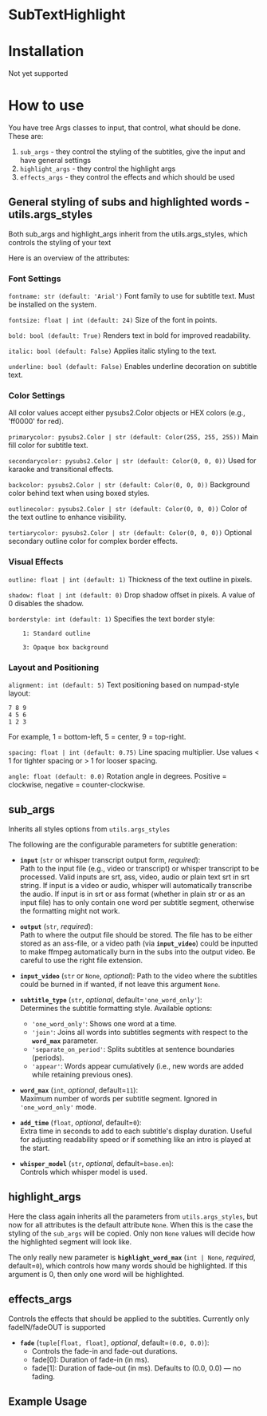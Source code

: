 # SubTextHighlight



# Installation

Not yet supported

# How to use

You have tree Args classes to input, that control, what should be done. These are:

1. `sub_args` - they control the styling of the subtitles, give the input and have general settings
2. `highlight_args` - they control the highlight args
3. `effects_args` - they control the effects and which should be used 

## General styling of subs and highlighted words - utils.args_styles

Both sub_args and highlight_args inherit from the utils.args_styles, which controls the styling of your text

Here is an overview of the attributes:

### Font Settings

`fontname: str (default: 'Arial')`
Font family to use for subtitle text. Must be installed on the system.

`fontsize: float | int (default: 24)`
Size of the font in points.

`bold: bool (default: True)`
Renders text in bold for improved readability.

`italic: bool (default: False)`
Applies italic styling to the text.

`underline: bool (default: False)`
Enables underline decoration on subtitle text.

### Color Settings

All color values accept either pysubs2.Color objects or HEX colors (e.g., 'ff0000' for red).

`primarycolor: pysubs2.Color | str (default: Color(255, 255, 255))`
Main fill color for subtitle text.

`secondarycolor: pysubs2.Color | str (default: Color(0, 0, 0))`
Used for karaoke and transitional effects.

`backcolor: pysubs2.Color | str (default: Color(0, 0, 0))`
Background color behind text when using boxed styles.

`outlinecolor: pysubs2.Color | str (default: Color(0, 0, 0))`
Color of the text outline to enhance visibility.

`tertiarycolor: pysubs2.Color | str (default: Color(0, 0, 0))`
Optional secondary outline color for complex border effects.

### Visual Effects

`outline: float | int (default: 1)`
Thickness of the text outline in pixels.

`shadow: float | int (default: 0)`
Drop shadow offset in pixels. A value of 0 disables the shadow.

`borderstyle: int (default: 1)`
Specifies the text border style:

        1: Standard outline

        3: Opaque box background

### Layout and Positioning

`alignment: int (default: 5)`
Text positioning based on numpad-style layout:

    7 8 9
    4 5 6
    1 2 3

For example, 1 = bottom-left, 5 = center, 9 = top-right.

`spacing: float | int (default: 0.75)`
Line spacing multiplier. Use values < 1 for tighter spacing or > 1 for looser spacing.

`angle: float (default: 0.0)`
Rotation angle in degrees. Positive = clockwise, negative = counter-clockwise.

## sub_args
Inherits all styles options from `utils.args_styles`

The following are the configurable parameters for subtitle generation:

- **`input`** (`str` or whisper transcript output form, *required*):  
  Path to the input file (e.g., video or transcript) or whisper transcript to be processed. Valid inputs are srt, ass, video, audio or plain text srt in srt string. If input is a video or audio, whisper will automatically transcribe the audio. If input is in srt or ass format (whether in plain str or as an input file) has to only contain one word per subtitle segment, otherwise the formatting might not work.

- **`output`** (`str`, *required*):  
  Path to where the output file should be stored. The file has to be either stored as an ass-file, or a video path (via **`input_video`**) could be inputted to make ffmpeg automatically burn in the subs into the output video. Be careful to use the right file extension.

- **`input_video`** (`str` or `None`, *optional*): 
  Path to the video where the subtitles could be burned in if wanted, if not leave this argument `None`. 

- **`subtitle_type`** (`str`, *optional*, default=`'one_word_only'`):  
  Determines the subtitle formatting style. Available options:  
  - `'one_word_only'`: Shows one word at a time.
  - `'join'`: Joins all words into subtitles segments with respect to the **`word_max`** parameter.
  - `'separate_on_period'`: Splits subtitles at sentence boundaries (periods).
  - `'appear'`: Words appear cumulatively (i.e., new words are added while retaining previous ones).

- **`word_max`** (`int`, *optional*, default=`11`):  
  Maximum number of words per subtitle segment. Ignored in `'one_word_only'` mode.

- **`add_time`** (`float`, *optional*, default=`0`):  
  Extra time in seconds to add to each subtitle's display duration. Useful for adjusting readability speed or if something like an intro is played at the start.

- **`whisper_model`** (`str`, *optional*, default=`base.en`):  
  Controls which whisper model is used.

## highlight_args
Here the class again inherits all the parameters from `utils.args_styles`, but now for all attributes is the default attribute `None`. When this is the case the styling of the `sub_args` will be copied. Only non `None` values will decide how the highlighted segment will look like.

The only really new parameter is **`highlight_word_max`** (`int | None`, *required*, default=`0`), which controls how many words should be highlighted. If this argument is 0, then only one word will be highlighted.

## effects_args
Controls the effects that should be applied to the subtitles. Currently only fadeIN/fadeOUT is supported

- **`fade`** (`tuple[float, float]`, *optional*, default=`(0.0, 0.0)`):  
  - Controls the fade-in and fade-out durations.
  - fade[0]: Duration of fade-in (in ms).
  - fade[1]: Duration of fade-out (in ms).
  Defaults to (0.0, 0.0) — no fading.

## Example Usage



